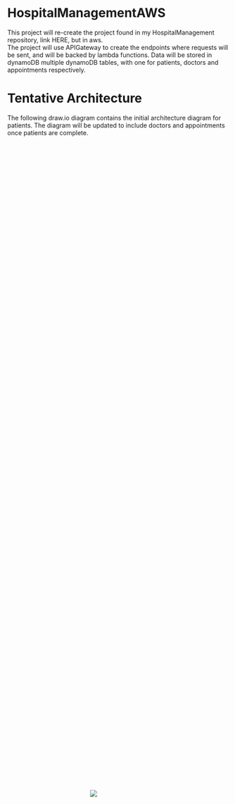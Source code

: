 # HospitalManagementAWS

This project will re-create the project found in my HospitalManagement repository, link HERE, but in aws.<br>
The project will use APIGateway to create the endpoints where requests will be sent, and will be backed by lambda functions. Data will be stored in dynamoDB multiple dynamoDB tables, with one for patients, doctors and appointments respectively.

<h1>Tentative Architecture</h1>
The following draw.io diagram contains the initial architecture diagram for patients. The diagram will be updated to include doctors and appointments once patients are complete.
<a style="position:absolute;top:50%;left:50%;margin-top:-128px;margin-left:-64px;" href="https://app.diagrams.net/#Hjustirack%2FHospitalManagementAWS%2Fmain%2FHospital%20Manager%20AS.drawio.html" target="_blank"><img border="0" src="https://app.diagrams.net/images/drawlogo128.png"/></a>
